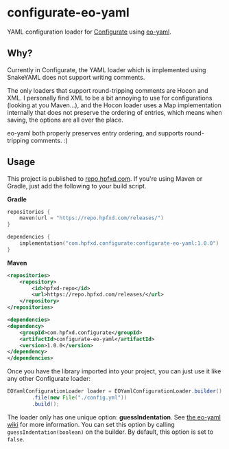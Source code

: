# configurate-eo-yaml

YAML configuration loader for [Configurate](https://github.com/SpongePowered/Configurate/)
using [eo-yaml](https://github.com/decorators-squad/eo-yaml/).

## Why?

Currently in Configurate, the YAML loader which is implemented using SnakeYAML does not support writing comments.

The only loaders that support round-tripping comments are Hocon and XML. I personally find XML to be a bit annoying to
use for configurations (looking at you Maven...), and the Hocon loader uses a Map implementation internally that does
not preserve the ordering of entries, which means when saving, the options are all over the place.

eo-yaml both properly preserves entry ordering, and supports round-tripping comments. :)

## Usage

This project is published to [repo.hpfxd.com](https://repo.hpfxd.com/releases/). If you're using Maven or Gradle, just
add the following to your build script.

**Gradle**
```kotlin
repositories {
    maven(url = "https://repo.hpfxd.com/releases/")
}

dependencies {
    implementation("com.hpfxd.configurate:configurate-eo-yaml:1.0.0")
}
```

**Maven**
```xml
<repositories>
    <repository>
        <id>hpfxd-repo</id>
        <url>https://repo.hpfxd.com/releases/</url>
    </repository>
</repositories>

<dependencies>
<dependency>
    <groupId>com.hpfxd.configurate</groupId>
    <artifactId>configurate-eo-yaml</artifactId>
    <version>1.0.0</version>
</dependency>
</dependencies>
```

Once you have the library imported into your project, you can just use it like any other Configurate loader:
```java
EOYamlConfigurationLoader loader = EOYamlConfigurationLoader.builder()
        .file(new File("./config.yml"))
        .build();
```

The loader only has one unique option: **guessIndentation**. 
See [the eo-yaml wiki](https://github.com/decorators-squad/eo-yaml/wiki/Validation-of-Indentation) for more information.
You can set this option by calling `guessIndentation(boolean)` on the builder.
By default, this option is set to `false`.

